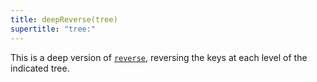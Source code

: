 ```yaml
---
title: deepReverse(tree)
supertitle: "tree:"
---
```


This is a deep version of [`reverse`](reverse.html), reversing the keys at each level of the indicated tree.
